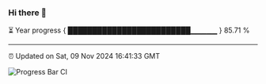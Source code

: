 ### Hi there 👋

⏳ Year progress { █████████████████████████▁▁▁▁▁ } 85.71 %

---

⏰ Updated on Sat, 09 Nov 2024 16:41:33 GMT

![Progress Bar CI](https://github.com/IshwaranRudhara/GIT-ACTION/workflows/Progress%20Bar%20CI/badge.svg)

